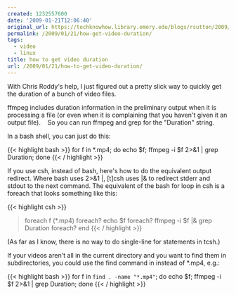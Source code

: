 ```yaml
---
created: 1232557600
date: '2009-01-21T12:06:40'
original_url: https://techknowhow.library.emory.edu/blogs/rsutton/2009/01/21/how-get-video-duration
permalink: /2009/01/21/how-get-video-duration/
tags:
  - video
  - linux
title: how to get video duration
url: /2009/01/21/how-to-get-video-duration/
---
```



With Chris Roddy's help, I just figured out a pretty slick way to quickly get the duration of a bunch of video files. 

ffmpeg includes duration information in the preliminary output when it is processing a file (or even when it is complaining that you haven't given it an output file).    So you can run ffmpeg and grep for the "Duration" string.

In a bash shell, you can just do this:

{{< highlight bash  >}}
for f in *.mp4; do echo $f; ffmpeg -i $f 2&gt;&amp;1 | grep Duration;  done
{{< / highlight >}}

If you use csh, instead of bash, here's how to do the equivalent output redirect.  Where bash uses 2>&1 |, [t]csh uses |& to redirect stderr and stdout to the next command.   The equivalent of the bash for loop in csh is a foreach that looks something like this:

{{< highlight csh  >}}
> foreach f (*.mp4)
foreach? echo $f
foreach? ffmpeg -i $f |& grep Duration
foreach? end
{{< / highlight >}}

(As far as I know, there is no way to do single-line for statements in tcsh.)

If your videos aren't all in the current directory and you want to find them
in subdirectories, you could use the find command in instead of *.mp4, e.g.:

{{< highlight bash  >}}
for f in `find . -name "*.mp4"`; do echo $f; ffmpeg -i $f 2>&1 | grep Duration;  done
{{< / highlight >}}
 

